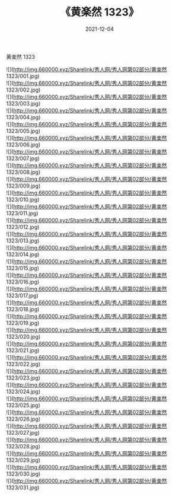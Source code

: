 ﻿---
layout: post
title:  《黄楽然 1323》
date:   2021-12-04
img: http://img.660000.xyz/Sharelink/秀人网/秀人网第02部分/黄楽然 1323/000.jpg
categories: [美女, 清纯, 唯美]
---

黄楽然 1323

  ![](http://img.660000.xyz/Sharelink/秀人网/秀人网第02部分/黄楽然 1323/001.jpg) <br> ![](http://img.660000.xyz/Sharelink/秀人网/秀人网第02部分/黄楽然 1323/002.jpg) <br> ![](http://img.660000.xyz/Sharelink/秀人网/秀人网第02部分/黄楽然 1323/003.jpg) <br> ![](http://img.660000.xyz/Sharelink/秀人网/秀人网第02部分/黄楽然 1323/004.jpg) <br> ![](http://img.660000.xyz/Sharelink/秀人网/秀人网第02部分/黄楽然 1323/005.jpg) <br> ![](http://img.660000.xyz/Sharelink/秀人网/秀人网第02部分/黄楽然 1323/006.jpg) <br> ![](http://img.660000.xyz/Sharelink/秀人网/秀人网第02部分/黄楽然 1323/007.jpg) <br> ![](http://img.660000.xyz/Sharelink/秀人网/秀人网第02部分/黄楽然 1323/008.jpg) <br> ![](http://img.660000.xyz/Sharelink/秀人网/秀人网第02部分/黄楽然 1323/009.jpg) <br> ![](http://img.660000.xyz/Sharelink/秀人网/秀人网第02部分/黄楽然 1323/010.jpg) <br> ![](http://img.660000.xyz/Sharelink/秀人网/秀人网第02部分/黄楽然 1323/011.jpg) <br> ![](http://img.660000.xyz/Sharelink/秀人网/秀人网第02部分/黄楽然 1323/012.jpg) <br> ![](http://img.660000.xyz/Sharelink/秀人网/秀人网第02部分/黄楽然 1323/013.jpg) <br> ![](http://img.660000.xyz/Sharelink/秀人网/秀人网第02部分/黄楽然 1323/014.jpg) <br> ![](http://img.660000.xyz/Sharelink/秀人网/秀人网第02部分/黄楽然 1323/015.jpg) <br> ![](http://img.660000.xyz/Sharelink/秀人网/秀人网第02部分/黄楽然 1323/016.jpg) <br> ![](http://img.660000.xyz/Sharelink/秀人网/秀人网第02部分/黄楽然 1323/017.jpg) <br> ![](http://img.660000.xyz/Sharelink/秀人网/秀人网第02部分/黄楽然 1323/018.jpg) <br> ![](http://img.660000.xyz/Sharelink/秀人网/秀人网第02部分/黄楽然 1323/019.jpg) <br> ![](http://img.660000.xyz/Sharelink/秀人网/秀人网第02部分/黄楽然 1323/020.jpg) <br> ![](http://img.660000.xyz/Sharelink/秀人网/秀人网第02部分/黄楽然 1323/021.jpg) <br> ![](http://img.660000.xyz/Sharelink/秀人网/秀人网第02部分/黄楽然 1323/022.jpg) <br> ![](http://img.660000.xyz/Sharelink/秀人网/秀人网第02部分/黄楽然 1323/023.jpg) <br> ![](http://img.660000.xyz/Sharelink/秀人网/秀人网第02部分/黄楽然 1323/024.jpg) <br> ![](http://img.660000.xyz/Sharelink/秀人网/秀人网第02部分/黄楽然 1323/025.jpg) <br> ![](http://img.660000.xyz/Sharelink/秀人网/秀人网第02部分/黄楽然 1323/026.jpg) <br> ![](http://img.660000.xyz/Sharelink/秀人网/秀人网第02部分/黄楽然 1323/027.jpg) <br> ![](http://img.660000.xyz/Sharelink/秀人网/秀人网第02部分/黄楽然 1323/028.jpg) <br> ![](http://img.660000.xyz/Sharelink/秀人网/秀人网第02部分/黄楽然 1323/029.jpg) <br> ![](http://img.660000.xyz/Sharelink/秀人网/秀人网第02部分/黄楽然 1323/030.jpg) <br> ![](http://img.660000.xyz/Sharelink/秀人网/秀人网第02部分/黄楽然 1323/031.jpg) <br>